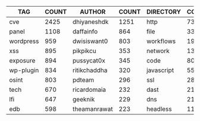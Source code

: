 |    TAG    | COUNT |    AUTHOR    | COUNT | DIRECTORY  | COUNT | SEVERITY | COUNT | TYPE | COUNT |
|-----------|-------|--------------|-------|------------|-------|----------|-------|------|-------|
| cve       |  2425 | dhiyaneshdk  |  1251 | http       |  7306 | info     |  3621 | file |   337 |
| panel     |  1108 | daffainfo    |   864 | file       |   337 | high     |  1635 | dns  |    24 |
| wordpress |   959 | dwisiswant0  |   803 | workflows  |   191 | medium   |  1473 |      |       |
| xss       |   895 | pikpikcu     |   353 | network    |   136 | critical |   981 |      |       |
| exposure  |   894 | pussycat0x   |   345 | code       |    80 | low      |   258 |      |       |
| wp-plugin |   834 | ritikchaddha |   320 | javascript |    55 | unknown  |    36 |      |       |
| osint     |   803 | pdteam       |   296 | ssl        |    28 |          |       |      |       |
| tech      |   670 | ricardomaia  |   232 | dast       |    21 |          |       |      |       |
| lfi       |   647 | geeknik      |   229 | dns        |    21 |          |       |      |       |
| edb       |   598 | theamanrawat |   223 | headless   |    11 |          |       |      |       |
